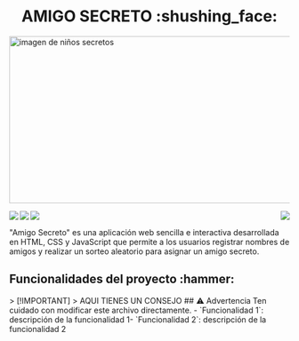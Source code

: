 <h1 align="center" > AMIGO SECRETO :shushing_face: </h1>
<img width="1047" height="301" alt="imagen de niños secretos" src="https://github.com/user-attachments/assets/d3b9477d-e6d6-42e4-a268-9a10841b01a4" />
<p >
  <img align="left" src="https://img.shields.io/badge/STATUS-CULMINADO-green"/>
  <img src="https://img.shields.io/github/stars/camilafernanda?style=social"/>
  <img align="right"src="https://img.shields.io/badge/npm-1.0.0-red"/>
  <img align="left"src="https://img.shields.io/badge/FINALIZACION-31/Julio/2025-blue"/>
</p>

<p >"Amigo Secreto" es una aplicación web sencilla e interactiva desarrollada en HTML, CSS y JavaScript que permite a los usuarios registrar nombres de amigos y realizar un sorteo aleatorio para asignar un amigo secreto.</p>

<h2>Funcionalidades del proyecto :hammer:</h2>
> [!IMPORTANT]
> AQUI TIENES UN CONSEJO
## ⚠️ Advertencia
Ten cuidado con modificar este archivo directamente.
- `Funcionalidad 1`: descripción de la funcionalidad 1- `Funcionalidad 2`: descripción de la funcionalidad 2

